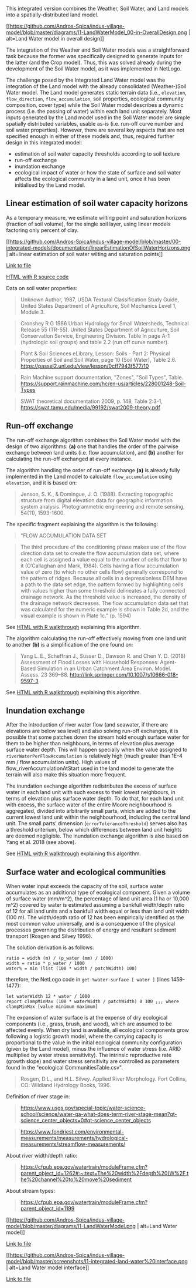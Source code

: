 This integrated version combines the Weather, Soil Water, and Land models into a spatially-distributed land model.

[[https://github.com/Andros-Spica/indus-village-model/blob/master/diagrams/I1-LandWaterModel_00-in-OverallDesign.png | alt=Land Water model in overall design]]

The integration of the Weather and Soil Water models was a straightforward task because the former was specifically designed to generate inputs for the latter (and the Crop model). Thus, this was solved already during the development of the Soil Water model, as it was implemented in NetLogo.

The challenge posed by the Integrated Land Water model was the integration of the Land model with the already consolidated (Weather-)Soil Water model. The Land model generates static terrain data (i.e., `elevation`, `flow_direction`, `flow_accumulation`, soil properties, ecological community composition, cover type) while the Soil Water model describes a dynamic process (i.e. the passing of water) within each land unit separately. Most inputs generated by the Land model used in the Soil Water model are simple spatially distributed variables, usable as-is (i.e. run-off curve number and soil water properties). However, there are several key aspects that are not specified enough in either of these models and, thus, required further design in this integrated model: 

* estimation of soil water capacity thresholds according to soil texture   
* run-off exchange  
* inundation exchange  
* ecological impact of water or how the state of surface and soil water affects the ecological community in a land unit, once it has been initialised by the Land model.

## Linear estimation of soil water capacity horizons

As a temporary measure, we estimate wilting point and saturation horizons (fraction of soil volume), for the single soil layer, using linear models factoring only percent of clay.

[[https://github.com/Andros-Spica/indus-village-model/blob/master/00-integrated-models/documentation/linearEstimationOfSoilWaterHorizons.png | alt=linear estimation of soil water wilting and saturation points]]

[Link to file](https://github.com/Andros-Spica/indus-village-model/blob/master/00-integrated-models/documentation/linearEstimationOfSoilWaterHorizons.png)

[HTML with R source code](https://htmlpreview.github.io/?https://github.com/Andros-Spica/indus-village-model/blob/master/00-integrated-models/documentation/linearEstimationOfSoilWaterHorizons.html)

Data on soil water properties:

>Unknown Author, 1987, USDA Textural Classification Study Guide, United States Department of Agriculture, Soil Mechanics Level 1, Module 3.

>Cronshey R G 1986 Urban Hydrology for Small Watersheds, Technical Release 55 (TR-55). 
United States Department of Agriculture, Soil Conservation Service, Engineering Division. 
Table in page A-1 (hydrologic soil groups) and table 2.2 (run off curve number).

>Plant & Soil Sciences eLibrary, Lesson: Soils - Part 2: Physical Properties of Soil and Soil Water, page 10 (Soil Water), Table 2.6. https://passel2.unl.edu/view/lesson/0cff7943f577/10

>Rain Machine support documentation, "Zones", "Soil Types", Table. https://support.rainmachine.com/hc/en-us/articles/228001248-Soil-Types

>SWAT theoretical documentation 2009, p. 148, Table 2:3-1, https://swat.tamu.edu/media/99192/swat2009-theory.pdf

## Run-off exchange

The run-off exchange algorithm combines the Soil Water model with the design of two algorithms: **(a)** one that handles the order of the pairwise exchange between land units (i.e. flow accumulation), and **(b)** another for calculating the run-off exchanged at every instance.

The algorithm handling the order of run-off exchange **(a)** is already fully implemented in the Land model to calculate `flow_accumulation` using `elevation`, and it is based on: 

>Jenson, S. K., & Domingue, J. O. (1988). Extracting topographic structure from digital elevation data for geographic information system analysis. Photogrammetric engineering and remote sensing, 54(11), 1593-1600.

The specific fragment explaining the algorithm is the following:

>"FLOW ACCUMULATION DATA SET

>The third procedure of the conditioning phase makes use of the flow direction data set to create the flow accumulation data set, where each cell is assigned a value equal to the number of cells that flow to it (O’Callaghan and Mark, 1984). Cells having a flow accumulation value of zero (to which no other cells flow) generally correspond to the pattern of ridges. Because all cells in a depressionless DEM have a path to the data set edge, the pattern formed by highlighting cells with values higher than some threshold delineates a fully connected drainage network. As the threshold value is increased, the density of the drainage network decreases. The flow accumulation data set that was calculated for the numeric example is shown in Table 2d, and the visual example is shown in Plate 1c." (p. 1594)

See [HTML with R walkthrough](https://htmlpreview.github.io/?https://github.com/Andros-Spica/indus-village-model/blob/master/03-land-model/documentation/flowAccumulationOrder.html) explaining this algorithm.

The algorithm calculating the run-off effectively moving from one land unit to another **(b)** is a simplification of the one found on:

>Yang L. E., Scheffran J., Süsser D., Dawson R. and Chen Y. D. (2018) Assessment of Flood Losses with Household Responses: Agent-Based Simulation in an Urban Catchment Area Environ. Model. Assess. 23 369–88. http://link.springer.com/10.1007/s10666-018-9597-3

See [HTML with R walkthrough](https://htmlpreview.github.io/?https://github.com/Andros-Spica/indus-village-model/blob/master/00-integrated-models/documentation/runoffExchange.html) explaining this algorithm.

## Inundation exchange

After the introduction of river water flow (and seawater, if there are elevations are below sea level) and also solving run-off exchanges, it is possible that some patches down the stream hold enough surface water for them to be higher than neighbours, in terms of elevation plus average surface water depth. This will happen specially when the value assigned to `riverWaterPerFlowAccumulation` is relatively high (much greater than 1E-4 mm / flow accumulation units). High values of flow_riverAccumulationAtStart used in the land model to generate the terrain will also make this situation more frequent. 

The inundation exchange algorithm redistributes the excess of surface water in each land unit with such excess to their lowest neighbours, in terms of elevation plus surface water depth. To do that, for each land unit with excess, the surface water of the entire Moore neighbourhood is aggregated, divided into arbitrarily small parts, which are added to the current lowest land unit within the neighbourhood, including the central land unit. The small parts’ dimension (`errorToleranceThreshold`) serves also has a threshold criterium, below which differences between land unit heights are deemed negligible. The inundation exchange algorithm is also based on Yang et al. 2018 (see above).

See [HTML with R walkthrough](https://htmlpreview.github.io/?https://github.com/Andros-Spica/indus-village-model/blob/master/00-integrated-models/documentation/inundationExchange.html) explaining this algorithm.

## Surface water and ecological communities

When water input exceeds the capacity of the soil, surface water accumulates as an additional type of ecological component. Given a volume of surface water (mm/m^2), the percentage of land unit area (1 ha or 10,000 m^2) covered by water is estimated assuming a bankfull width/depth ratio of 12 for all land units and a bankfull width equal or less than land unit width (100 m). The width/depth ratio of 12 has been empirically identified as the most common value universally, and is a consequence of the physical processes governing the distribution of energy and resultant sediment transport (Rosgen and Silvey 1996). 

The solution derivation is as follows:

`ratio = width (m) / (p_water (mm) / 1000)`  
`width = ratio * p_water / 1000`  
`water% = min (list (100 * width / patchWidth) 100)`  

therefore, the NetLogo code in `get-%water-surface [ water ]` (lines 1459-1477):

```
let waterWidth 12 * water / 1000  
report clampMinMax (100 * waterWidth / patchWidth) 0 100 ;;; where clampMinMax [value minimum maximum]
```

The expansion of water surface is at the expense of dry ecological components (i.e., grass, brush, and wood), which are assumed to be affected evenly. When dry land is available, all ecological components grow following a logistic growth model, where the carrying capacity is proportional to the value in the initial ecological community configuration (given by the Land model), minus the influence of water stress (i.e. ARID multiplied by water stress sensitivity). The intrinsic reproductive rate (growth slope) and water stress sensitivity are controlled as parameters found in the "ecological CommunitiesTable.csv".

>Rosgen, D.L., and H.L. Silvey. Applied River Morphology. Fort Collins, CO: Wildland Hydrology Books, 1996.

Definition of river stage in:

>https://www.usgs.gov/special-topic/water-science-school/science/water-qa-what-does-term-river-stage-mean?qt-science_center_objects=0#qt-science_center_objects

>https://www.fondriest.com/environmental-measurements/measurements/hydrological-measurements/streamflow-measurements/

About river width/depth ratio:

>https://cfpub.epa.gov/watertrain/moduleFrame.cfm?parent_object_id=1262#:~:text=The%20width%2Fdepth%20(W%2F,the%20channel%20to%20move%20sediment

About stream types:

>https://cfpub.epa.gov/watertrain/moduleFrame.cfm?parent_object_id=1199

[[https://github.com/Andros-Spica/indus-village-model/blob/master/diagrams/I1-LandWaterModel.png | alt=Land Water model]]

[Link to file](https://github.com/Andros-Spica/indus-village-model/blob/master/diagrams/I1-LandWaterModel.png)

[[https://github.com/Andros-Spica/indus-village-model/blob/master/screenshots/I1-integrated-land-water%20interface.png | alt=Land Water model interface]]

[Link to file](https://github.com/Andros-Spica/indus-village-model/blob/master/screenshots/I1-integrated-land-water%20interface.png)

